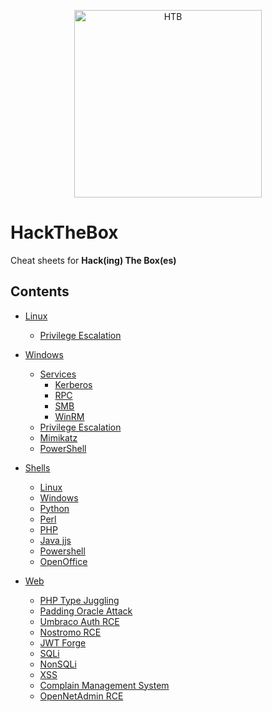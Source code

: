<p align="center">
  <img src="https://github.com/lorenzoinvidia/HackTheBox/blob/master/src/htb.png" alt="HTB" width="300" />
</p>

# HackTheBox
Cheat sheets for **Hack(ing) The Box(es)**


## Contents

- [Linux](https://github.com/lorenzoinvidia/HackTheBox/wiki/Linux)
    * [Privilege Escalation](https://github.com/lorenzoinvidia/HackTheBox/wiki/Linux#Privilege-Escalation)
    
- [Windows](https://github.com/lorenzoinvidia/HackTheBox/wiki/Windows)
    * [Services](https://github.com/lorenzoinvidia/HackTheBox/wiki/Windows#Services)
        * [Kerberos](https://github.com/lorenzoinvidia/HackTheBox/wiki/Windows#Kerberos)
        * [RPC](https://github.com/lorenzoinvidia/HackTheBox/wiki/Windows#RPC)
        * [SMB](https://github.com/lorenzoinvidia/HackTheBox/wiki/Windows#SMB)
        * [WinRM](https://github.com/lorenzoinvidia/HackTheBox/wiki/Windows#WinRM)
    * [Privilege Escalation](https://github.com/lorenzoinvidia/HackTheBox/wiki/Windows#Privilege-Escalation)
    * [Mimikatz](https://github.com/lorenzoinvidia/HackTheBox/wiki/Windows#Mimikatz)
    * [PowerShell](https://github.com/lorenzoinvidia/HackTheBox/wiki/Windows#PowerShell)
    
* [Shells](https://github.com/lorenzoinvidia/HackTheBox/wiki/Shells)
    * [Linux](https://github.com/lorenzoinvidia/HackTheBox/wiki/Shells#Linux)
    * [Windows](https://github.com/lorenzoinvidia/HackTheBox/wiki/Shells#Windows)
    * [Python](https://github.com/lorenzoinvidia/HackTheBox/wiki/Shells#Python)
    * [Perl](https://github.com/lorenzoinvidia/HackTheBox/wiki/Shells#Perl)
    * [PHP](https://github.com/lorenzoinvidia/HackTheBox/wiki/Shells#PHP)
    * [Java jjs](https://github.com/lorenzoinvidia/HackTheBox/wiki/Shells#Java-jjs)
    * [Powershell](https://github.com/lorenzoinvidia/HackTheBox/wiki/Shells#Powershell)
    * [OpenOffice](https://github.com/lorenzoinvidia/HackTheBox/wiki/Shells#OpenOffice)
    
* [Web](https://github.com/lorenzoinvidia/HackTheBox/wiki/Web)
    * [PHP Type Juggling](https://github.com/lorenzoinvidia/HackTheBox/wiki/Web#PHP-Type-Juggling)
    * [Padding Oracle Attack](https://github.com/lorenzoinvidia/HackTheBox/wiki/Web#Padding-Oracle-Attack)
    * [Umbraco Auth RCE](https://github.com/lorenzoinvidia/HackTheBox/wiki/Web#Umbraco-Auth-RCE)
    * [Nostromo RCE](https://github.com/lorenzoinvidia/HackTheBox/wiki/Web#Nostromo-RCE)
    * [JWT Forge](https://github.com/lorenzoinvidia/HackTheBox/wiki/Web#JWT-Forge)
    * [SQLi](https://github.com/lorenzoinvidia/HackTheBox/wiki/SQLi)
    * [NonSQLi](https://github.com/lorenzoinvidia/HackTheBox/wiki/Web#NonSQLi)   
    * [XSS](https://github.com/lorenzoinvidia/HackTheBox/wiki/XSS)
    * [Complain Management System](https://github.com/lorenzoinvidia/HackTheBox/wiki/Web#Complain-Management-System)
    * [OpenNetAdmin RCE](https://github.com/lorenzoinvidia/HackTheBox/wiki/Web#OpenNetAdmin-RCE)
